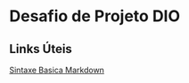 # Desafio de Projeto DIO

## Links Úteis
[Sintaxe Basica Markdown](https://www.markdownguide.org/basic-syntax/)
